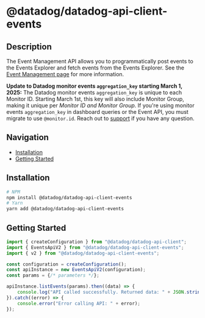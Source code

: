 # @datadog/datadog-api-client-events

## Description

The Event Management API allows you to programmatically post events to the Events Explorer and fetch events from the Events Explorer. See the [Event Management page](https://docs.datadoghq.com/service_management/events/) for more information.

**Update to Datadog monitor events `aggregation_key` starting March 1, 2025:** The Datadog monitor events `aggregation_key` is unique to each Monitor ID. Starting March 1st, this key will also include Monitor Group, making it unique per *Monitor ID and Monitor Group*. If you're using monitor events `aggregation_key` in dashboard queries or the Event API, you must migrate to use `@monitor.id`. Reach out to [support](https://www.datadoghq.com/support/) if you have any question.

## Navigation

- [Installation](#installation)
- [Getting Started](#getting-started)

## Installation

```sh
# NPM
npm install @datadog/datadog-api-client-events
# Yarn
yarn add @datadog/datadog-api-client-events
```

## Getting Started
```ts
import { createConfiguration } from "@datadog/datadog-api-client";
import { EventsApiV2 } from "@datadog/datadog-api-client-events";
import { v2 } from "@datadog/datadog-api-client-events";

const configuration = createConfiguration();
const apiInstance = new EventsApiV2(configuration);
const params = {/* parameters */};

apiInstance.listEvents(params).then((data) => {
    console.log("API called successfully. Returned data: " + JSON.stringify(data));
}).catch((error) => {
    console.error("Error calling API: " + error);
});
```